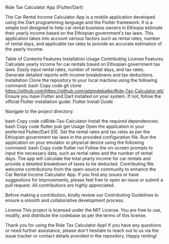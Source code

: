 Ride Tax Calculator App (Flutter/Dart)


The Car Rental Income Calculator App is a mobile application developed using the Dart programming language and the Flutter framework. It is a simple tool designed to help car rental business owners in Ethiopia estimate their yearly income based on the Ethiopian government's tax laws. This application takes into account various factors such as rental rates, number of rental days, and applicable tax rates to provide an accurate estimation of the yearly income.

Table of Contents
Features
Installation
Usage
Contributing
License
Features
Calculate yearly income for car rentals based on Ethiopian government tax laws.
Easily input rental rates, number of rental days, and tax rates.
Generate detailed reports with income breakdowns and tax deductions.
Installation
Clone the repository to your local machine using the following command:
bash
Copy code
git clone https://github.com/https://github.com/adamdebalke/Ride-Tax-Calculator.git/
Ensure you have Flutter and Dart installed on your system. If not, follow the official Flutter installation guide: Flutter Install Guide

Navigate to the project directory:

bash
Copy code
cdRide-Tax-Calculator
Install the required dependencies:
bash
Copy code
flutter pub get
Usage
Open the application in your preferred Flutter/Dart IDE.
Set the rental rates and tax rates as per the Ethiopian government tax laws in the provided configuration file.
Run the application on your emulator or physical device using the following command:
bash
Copy code
flutter run
Follow the on-screen prompts to input the necessary data, such as rental rates and the number of rental days.
The app will calculate the total yearly income for car rentals and provide a detailed breakdown of taxes to be deducted.
Contributing
We welcome contributions from the open-source community to enhance the Car Rental Income Calculator App. If you find any issues or have suggestions for improvements, please feel free to open an issue or submit a pull request. All contributions are highly appreciated.

Before making a contribution, kindly review our Contributing Guidelines to ensure a smooth and collaborative development process.

License
This project is licensed under the MIT License. You are free to use, modify, and distribute the codebase as per the terms of this license.

Thank you for using the Ride Tax Calculator App! If you have any questions or need further assistance, please don't hesitate to reach out to us via the issue tracker or contact details provided in the repository. Happy renting!